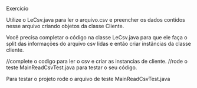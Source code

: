 

Exercício 

Utilize o LeCsv.java  para ler o arquivo.csv e preencher os dados contidos nesse arquivo criando objetos da classe Cliente. 

Você precisa completar o código na classe LeCsv.java para que ele faça o split das informações do arquivo csv lidas e então criar instâncias da classe cliente.
 
 //complete o codigo para ler o csv e criar as instancias de cliente.
 //rode o teste MainReadCsvTest.java para testar o seu código.


Para testar o projeto rode o arquivo de teste MainReadCsvTest.java
